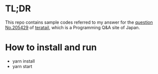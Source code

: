 # TL;DR

This repo contains sample codes referred to my answer for the [question No.205429](https://teratail.com/questions/205429 ) of [teratail](https://teratail.com/), which is a Programming Q&A site of Japan.

# How to install and run

- yarn install
- yarn start
